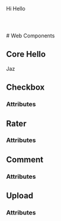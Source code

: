 
<p id = "test">Hi Hello</p>
<pre><code data-trim>
<script>
document.getElementsByTagName("p").style.color = "green";
document.getElementById("test").style.color = "green"
</script>
</code></pre>
# Web Components

## Core Hello

<core-hello>Jaz</core-hello>
## Checkbox

<sds-checkbox></sds-checkbox>
### Attributes

## Rater

### Attributes

## Comment

### Attributes

## Upload

### Attributes